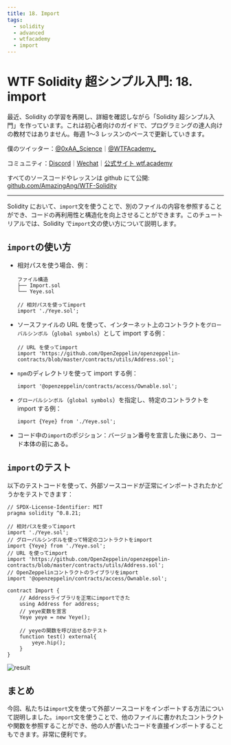 ```yaml
---
title: 18. Import
tags:
  - solidity
  - advanced
  - wtfacademy
  - import
---
```


# WTF Solidity 超シンプル入門: 18. import

最近、Solidity の学習を再開し、詳細を確認しながら「Solidity 超シンプル入門」を作っています。これは初心者向けのガイドで、プログラミングの達人向けの教材ではありません。毎週 1〜3 レッスンのペースで更新していきます。

僕のツイッター：[@0xAA_Science](https://twitter.com/0xAA_Science)｜[@WTFAcademy\_](https://twitter.com/WTFAcademy_)

コミュニティ：[Discord](https://discord.gg/5akcruXrsk)｜[Wechat](https://docs.google.com/forms/d/e/1FAIpQLSe4KGT8Sh6sJ7hedQRuIYirOoZK_85miz3dw7vA1-YjodgJ-A/viewform?usp=sf_link)｜[公式サイト wtf.academy](https://wtf.academy)

すべてのソースコードやレッスンは github にて公開: [github.com/AmazingAng/WTF-Solidity](https://github.com/AmazingAng/WTF-Solidity)

---

Solidity において、`import`文を使うことで、別のファイルの内容を参照することができ、コードの再利用性と構造化を向上させることができます。このチュートリアルでは、Solidity で`import`文の使い方について説明します。

## `import`の使い方

- 相対パスを使う場合、例：

  ```text
  ファイル構造
  ├── Import.sol
  └── Yeye.sol

  // 相対パスを使ってimport
  import './Yeye.sol';
  ```

- ソースファイルの URL を使って、インターネット上のコントラクトを`グローバルシンボル`（`global symbols`）として import する例：

  ```text
  // URL を使ってimport
  import 'https://github.com/OpenZeppelin/openzeppelin-contracts/blob/master/contracts/utils/Address.sol';
  ```

- `npm`のディレクトリを使って import する例：

  ```solidity
  import '@openzeppelin/contracts/access/Ownable.sol';
  ```

- `グローバルシンボル`（`global symbols`）を指定し、特定のコントラクトを import する例：

  ```solidity
  import {Yeye} from './Yeye.sol';
  ```

- コード中の`import`のポジション：バージョン番号を宣言した後にあり、コード本体の前にある。

## `import`のテスト

以下のテストコードを使って、外部ソースコードが正常にインポートされたかどうかをテストできます：

```solidity
// SPDX-License-Identifier: MIT
pragma solidity ^0.8.21;

// 相対パスを使ってimport
import './Yeye.sol';
// グローバルシンボルを使って特定のコントラクトをimport
import {Yeye} from './Yeye.sol';
// URL を使ってimport
import 'https://github.com/OpenZeppelin/openzeppelin-contracts/blob/master/contracts/utils/Address.sol';
// OpenZeppelinコントラクトのライブラリをimport
import '@openzeppelin/contracts/access/Ownable.sol';

contract Import {
    // Addressライブラリを正常にimportできた
    using Address for address;
    // yeye変数を宣言
    Yeye yeye = new Yeye();

    // yeyeの関数を呼び出せるかテスト
    function test() external{
        yeye.hip();
    }
}
```

![result](./img/18-1.png)

## まとめ

今回、私たちは`import`文を使って外部ソースコードをインポートする方法について説明しました。`import`文を使うことで、他のファイルに書かれたコントラクトや関数を参照することができ、他の人が書いたコードを直接インポートすることもできます。非常に便利です。
